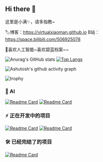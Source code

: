## Hi there 👋

这里是小满✨，请多指教~

🏷️博客：https://virtualxiaoman.github.io
B站：https://space.bilibili.com/506925078


🤗喜欢人工智能~喜欢碧蓝档案~~


![Anurag's GitHub stats](https://github-readme-stats.vercel.app/api?username=virtualxiaoman&show_icons=true&theme=radical)
[![Top Langs](https://github-readme-stats.vercel.app/api/top-langs/?username=virtualxiaoman&hide=javascript,html,css,typescript)](https://github.com/anuraghazra/github-readme-stats)

![Ashutosh's github activity graph](https://github-readme-activity-graph.vercel.app/graph?username=virtualxiaoman&bg_color=fffff0&color=708090)

![trophy](https://github-profile-trophy.vercel.app/?username=virtualxiaoman)

### 📖 AI
[![Readme Card](https://github-readme-stats.vercel.app/api/pin/?username=virtualxiaoman&repo=Easier_DataScience)](https://github.com/virtualxiaoman/Easier_DataScience)
[![Readme Card](https://github-readme-stats.vercel.app/api/pin/?username=virtualxiaoman&repo=MLDLRL)](https://github.com/virtualxiaoman/MLDLRL)

### ⚡ 正在开发中的项目
[![Readme Card](https://github-readme-stats.vercel.app/api/pin/?username=virtualxiaoman&repo=BiliTools)](https://github.com/virtualxiaoman/BiliTools)
[![Readme Card](https://github-readme-stats.vercel.app/api/pin/?username=virtualxiaoman&repo=PSP)](https://github.com/virtualxiaoman/PSP)


### 🛠️ 已经完结了的项目

[![Readme Card](https://github-readme-stats.vercel.app/api/pin/?username=virtualxiaoman&repo=Genshin-Calculator)](https://github.com/virtualxiaoman/Genshin-Calculator)




<!--
**virtualxiaoman/virtualxiaoman** is a ✨ _special_ ✨ repository because its `README.md` (this file) appears on your GitHub profile.

Here are some ideas to get you started:

- 🔭 I’m currently working on ...
- 🌱 I’m currently learning ...
- 👯 I’m looking to collaborate on ...
- 🤔 I’m looking for help with ...
- 💬 Ask me about ...
- 📫 How to reach me: ...
- 😄 Pronouns: ...
- ⚡ Fun fact: ...
-->
